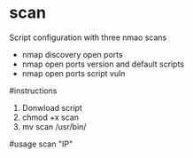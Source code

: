 # scan
Script configuration with three nmao scans
- nmap discovery open ports
- nmap open ports version and default scripts
- nmap open ports script vuln

#instructions
1. Donwload script
2. chmod +x scan
3. mv scan /usr/bin/

#usage
scan "IP"

